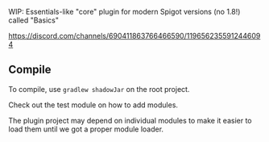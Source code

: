 WIP: Essentials-like "core" plugin for modern Spigot versions (no 1.8!) called "Basics"

https://discord.com/channels/690411863766466590/1196562355912446094

## Compile
To compile, use `gradlew shadowJar` on the root project.

Check out the test module on how to add modules.

The plugin project may depend on individual modules to make it easier to load them until we got a proper module loader.